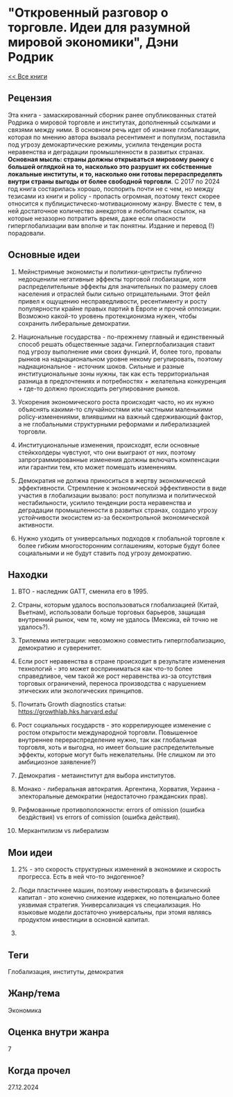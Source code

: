 # "Откровенный разговор о торговле. Идеи для разумной мировой экономики", Дэни Родрик

[\<\< Все книги](../README.md)

## Рецензия

Эта книга - замаскированный сборник ранее опубликованных статей Родрика о мировой торговле и институтах, дополненный ссылками и связями между ними. В основном речь идет об изнанке глобализации, которая по мнению автора вызвала ресентимент и популизм, поставила под угрозу демокартические режимы, усилила тенденции роста неравенства и деградации промышленности в развитых странах. **Основная мысль: страны должны открываться мировому рынку с большей оглядкой на то, насколько это разрушит их собственные локальные институты, и то, насколько они готовы перераспределять внутри страны выгоды от более свободной торговли**. С 2017 по 2024 год книга состарилась хорошо, поспорить почти не с чем, но между тезисами из книги и policy - пропасть огромная, поэтому текст скорее относится к публицистическо-мотивационному жанру. Вместе с тем, в ней достаточное количество анекдотов и любопытных ссылок, на которые незазорно потратить время, даже если опасности гиперглобализации вам вполне и так понятны. Издание и перевод (!) порадовали.

## Основные идеи

1.  Мейнстримные экономисты и политики-центристы публично недооценили негативные эффекты торговой глобаизации, хотя распределительные эффекты для значительных по размеру слоев населения и отраслей были сильно отрицательными. Этот фейл привел к ощущению несправедливости, ресентименту и росту популярности крайне правых партий в Европе и прочей оппозиции. Возможно какой-то уровень протекционизма нужен, чтобы сохранить либеральные демократии.

2.  Национальные государства - по-прежнему главный и единственный способ решать общественные задачи. Гиперглобализация ставит под угрозу выполнение ими своих функций. И, более того, провалы рынков на наднациональном уровне некому регулировать, поэтому наднациональное - источник шоков. Сильные и разные институциональные зоны нужны, так как есть территориальная разница в предпочтениях и потребностях + желательна конкуренция + где-то должно происходить регулирование рынков.

3.  Ускорения экономического роста происходят часто, но их нужно объяснять какими-то случайностями или частными маленькими policy-изменениями, влиявшими на важный сдерживающий фактор, а не глобальными структурными реформами и либерализацией торговли.

4.  Институциональные изменения, происходят, если основные стейкхолдеры чувстуют, что они выиграют от них, поэтому запрограммированные изменения должны включать компенсации или гарантии тем, кто может помешать изменениям.

5.  Демократия не должна приноситься в жертву экономической эффективности. Стремление к экономической эффективности в виде участия в глобализации вызвало: рост популизма и политической нестабильности, усилило тенденции роста неравенства и деградации промышленности в развитых странах, создало угрозу устойчивости экосистем из-за бесконтрольной экономической активности.

6.  Нужно уходить от универсальных подходов к глобальной торговле к более гибким многосторонним соглашениям, которые будут более социальными и не будут ставить под угрозу демократию.

## Находки

1.  ВТО - наследник GATT, сменила его в 1995.

2.  Страны, которым удалось воспользоваться глобализацией (Китай, Вьетнам), использовали больше торговых барьеров, защищая внутренний рынок, чем те, кому не удалось (Мексика, ей точно не удалось?).

3.  Трилемма интеграции: невозможно совместить гиперглобализацию, демократию и суверенитет.

4.  Если рост неравенства в стране происходит в результате изменения технологий - это может восприниматься как что-то более справедливое, чем такой же рост неравенства из-за отсутствия торговых ограничений, переноса производства с нарушением этических или экологических принципов.

5.  Почитать Growth diagnostics статьи: <https://growthlab.hks.harvard.edu/>

6.  Рост социальных государств - это коррелирующее изменение с ростом открытости международной торговли. Повышенное внутреннее перераспределение нужно, так как глобальная торговля, хоть и выгодна, но имеет большие распределительные эффекты, которые могут быть нежелательны. (Не слишком ли это амбициозное заявление?)

7.  Демократия - метаинститут для выбора институтов.

8.  Монако - либеральная автократия. Аргентина, Хорватия, Украина - электоральные демократии (недостаточно гражданских прав).

9.  Рифмованные противоположности: errors of omission (ошибка бездйствия) vs errors of comission (ошибка действия).

10. Меркантилизм vs либерализм

## Мои идеи

1.  2% - это скорость структурных изменений в экономике и скорость прогресса. Есть в ней что-то эндогенное?

2.  Люди пластичнее машин, поэтому инвестировать в физический капитал - это конечно снижение издержек, но потенциально более уязвимая стратегия. Универсализация vs специализация. Но языковые модели достаточно универсальны, при этомя являясь продуктом инвестиции в основной капитал.

3.  

## Теги

Глобализация, институты, демократия

## Жанр/тема

Экономика

## Оценка внутри жанра

7

## Когда прочел

27.12.2024

